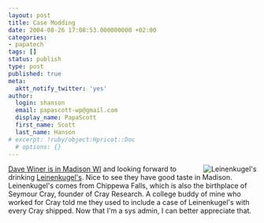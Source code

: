 ```yaml
---
layout: post
title: Case Modding
date: 2004-08-26 17:08:53.000000000 +02:00
categories:
- papatech
tags: []
status: publish
type: post
published: true
meta:
  aktt_notify_twitter: 'yes'
author:
  login: shanson
  email: papascott-wp@gmail.com
  display_name: PapaScott
  first_name: Scott
  last_name: Hanson
# excerpt: !ruby/object:Hpricot::Doc
  # options: {}
---
```

<p><a href="http://www.leinie.com/"><img src="http://www.papascott.de/wordpress/wp-content/uploads/2004/08/leinie.jpg" alt="Leinenkugel's" align="right" border="0" /></a><a href="http://archive.scripting.com/2004/08/26#When:7:24:18AM">Dave Winer is in Madison WI</a> and looking forward to drinking <a href="http://www.leinie.com/">Leinenkugel's</a>.  Nice to see they have good taste in Madison. Leinenkugel's comes from Chippewa Falls, which is also the birthplace of Seymour Cray, founder of Cray Research. A college buddy of mine who worked for Cray told me they used to include a case of Leinenkugel's with every Cray shipped. Now that I'm a sys admin, I can better appreciate that.</p>
